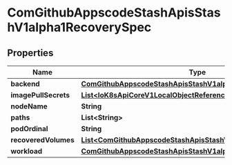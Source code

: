 
# ComGithubAppscodeStashApisStashV1alpha1RecoverySpec

## Properties
Name | Type | Description | Notes
------------ | ------------- | ------------- | -------------
**backend** | [**ComGithubAppscodeStashApisStashV1alpha1Backend**](ComGithubAppscodeStashApisStashV1alpha1Backend.md) |  |  [optional]
**imagePullSecrets** | [**List&lt;IoK8sApiCoreV1LocalObjectReference&gt;**](IoK8sApiCoreV1LocalObjectReference.md) |  |  [optional]
**nodeName** | **String** |  |  [optional]
**paths** | **List&lt;String&gt;** |  |  [optional]
**podOrdinal** | **String** |  |  [optional]
**recoveredVolumes** | [**List&lt;ComGithubAppscodeStashApisStashV1alpha1LocalSpec&gt;**](ComGithubAppscodeStashApisStashV1alpha1LocalSpec.md) |  |  [optional]
**workload** | [**ComGithubAppscodeStashApisStashV1alpha1LocalTypedReference**](ComGithubAppscodeStashApisStashV1alpha1LocalTypedReference.md) |  |  [optional]



